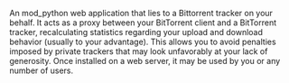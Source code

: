 An mod_python web application that lies to a Bittorrent tracker on your behalf.  It acts as a proxy between your BitTorrent client and a BitTorrent tracker, recalculating statistics regarding your upload and download behavior (usually to your advantage).  This allows you to avoid penalties imposed by private trackers that may look unfavorably at your lack of generosity.  Once installed on a web server, it may be used by you or any number of users.
